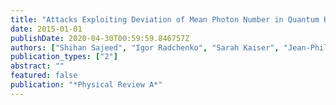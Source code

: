 ```yaml
---
title: "Attacks Exploiting Deviation of Mean Photon Number in Quantum Key Distribution and Coin Tossing"
date: 2015-01-01
publishDate: 2020-04-30T00:59:59.846757Z
authors: ["Shihan Sajeed", "Igor Radchenko", "Sarah Kaiser", "Jean-Philippe Bourgoin", "Anna Pappa", "Laurent Monat", "Matthieu Legré", "Vadim Makarov"]
publication_types: ["2"]
abstract: ""
featured: false
publication: "*Physical Review A*"
---
```


